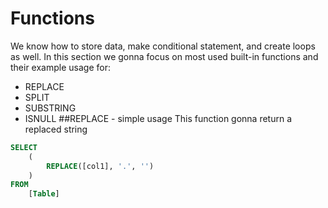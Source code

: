 # Functions
We know how to store data, make conditional statement, and create loops as well.
In this section we gonna focus on most used built-in functions and their example usage for:
* REPLACE
* SPLIT
* SUBSTRING
* ISNULL
##REPLACE - simple usage
This function gonna return a replaced string
```sql
SELECT
    (
        REPLACE([col1], '.', '')
    )
FROM
    [Table]
```
